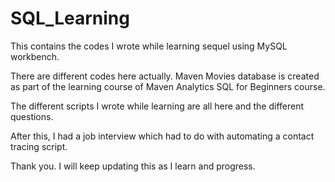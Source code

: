 # SQL_Learning
This contains the codes I wrote while learning sequel using MySQL workbench.

There are different codes here actually.
Maven Movies database is created as part of the learning course of Maven Analytics SQL for Beginners course.

The different scripts I wrote while learning are all here and the different questions.

After this, I had a job interview which had to do with automating a contact tracing script.

Thank you. I will keep updating this as I learn and progress.
